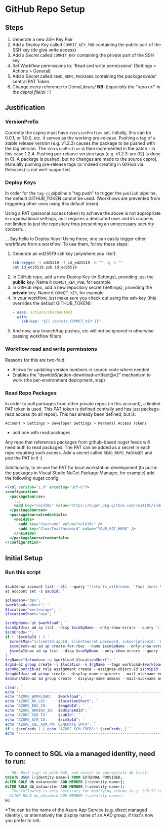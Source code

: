 # GitHub Repo Setup
## Steps
  1. Generate a new SSH Key Pair
  1. Add a Deploy Key called `COMMIT_KEY_PUB` containing the public part of the SSH key (do give write access)
  1. Add a Secret called `COMMIT_KEY` containing the private part of the SSH key
  1. Set Workflow permissions to: 'Read and write permissions' (Settings > Actions > General)
  1. Add a Secret called `READ_REPO_PACKAGES` containing the *packages:read* central PAT Token
  1. Change every reference to DemoLibrary! **NB:** *Especially the "repo url" in the csproj file(s) :')*

## Justification
### VersionPrefix
Currently the csproj must have `<VersionPrefix>` set. Initially, this can be 0.0.1, or 1.0.0, etc. It serves as the working pre-release. 
Pushing a tag of a stable release version (e.g. v1.2.3) causes the package to be pushed with the tag version. The `<VersionPrefix>` is then incremented in the patch - in this case 1.2.4.  Pushing pre-release version tags (e.g. v1.2.3-pre.02) is done in CI. A package is pushed, but no changes are made to the source csproj. Manually pushing pre-release tags (or indeed creating in GitHub via Releases) is not well-supported. 

### Deploy Keys
In order for the `tag-ci` pipeline's "tag push" to trigger the `publish` pipeline, the default GITHUB_TOKEN cannot be used. (Workflows are prevented from triggering other ones using this default token).

Using a PAT (personal access token) to achieve the above is not appropriate in organisational settings, as it requires a dedicated user and its scope is not limited to just the repository thus presenting an unnecessary security concern...

... Say hello to Deploy Keys! Using these, one can easily trigger other workflows from a workflow. To use them, follow these steps:
1. Generate an ed25519 ssh key (anywhere you like!):
    ```bash
    ssh-keygen -t ed25519 -f id_ed25519 -N "" -q -C ""
    cat id_ed25519.pub id_ed25519
    ```
1. In GitHub repo, add a new Deploy Key (in Settings), providing just the **public** key. Name it `COMMIT_KEY_PUB`, for example
1. In GitHub repo, add a new repository secret (Settings), providing the **private** key. Name it `COMMIT_KEY`, for example
1. In your workflow, just make sure you check out using the ssh-key (this overrides the default GITHUB_TOKEN):
    ```yml    
    - uses: actions/checkout@v3
      with:
        ssh-key: "${{ secrets.COMMIT_KEY }}"
    ```
1. And now, any branch/tag pushes, etc will not be ignored in otherwise-passing workflow filters

### Workflow read and write permissions
Reasons for this are two-fold: 
- Allows for updating version numbers in source code where needed
- Enables the "dawidd6/action-download-artifact@v2" mechanism to work (the per-environment deployment_map)

### Read Repo Packages
In order to pull packages from other private repos (in this account), a limited PAT token is used.
This PAT token is defined centrally and has just package-read access (to all repos). This has already been defined, but is:

`Account > Settings > Developer Settings > Personal Access Tokens`
- add one with read:packages

Any repo that references packages from github-based nuget feeds will need auth to read packages. The PAT can be added as a secret in each repo requiring such access. Add a secret called `READ_REPO_PACKAGES` and pop the PAT in it :)

Additionally, to re-use the PAT for local workstation development (to pull in the packages in Visual Studio NuGet Package Manager, for example) add the following nuget config:

```xml
<?xml version="1.0" encoding="utf-8"?>
<configuration>
  <packageSources>
    ...
    <add key="ne1410s" value="https://nuget.pkg.github.com/ne1410s/index.json" />
  </packageSources>
  <packageSourceCredentials>
    <ne1410s>
      <add key="Username" value="ne1410s" />
      <add key="ClearTextPassword" value="YOUR_PAT_HERE" />
    </ne1410s>
  </packageSourceCredentials>
</configuration>
```

## Initial Setup

### Run this script
```powershell

$subId=az account list --all --query "[?starts_with(name, 'Paul Jones VS Pro')].{id:id}" -o tsv; `
az account set -s $subId; `

$cloudenv="dev"; `
$workload="about"; `
$location="westeurope"; `
$locationShort="weu"; `

$scmSpName="gh_$workload"; `
$scmSpId=az ad sp list --disp $scmSpName --only-show-errors --query '[].id' -o tsv; `
$scmCreds=""; `
if ( !$scmSpId ) { `
  $credsMap="{clientId:appId, clientSecret:password, subscriptionId: '$subId', tenantId:tenant}"; `
  $scmCreds=az ad sp create-for-rbac --name $scmSpName --only-show-errors --query $credsMap; `
  $scmSpId=az ad sp list --disp $scmSpName --only-show-errors --query '[].id' -o tsv; `
} `
$rgName="$cloudenv-rg-$workload-$locationShort"; `
$rgId=az group create -l $location -n $rgName --tags workload=$workload env=$cloudenv --query id -o tsv; `
$scmRgContrib=az role assignment create --assignee-object-id $scmSpId --assignee-principal-type ServicePrincipal --role contributor --scope $rgId --only-show-errors; `
$engAdId=az ad group create --display-name engineers --mail-nickname engineers --only-show-errors --query id -o tsv; `
$adminsAdId=az ad group create --display-name admins --mail-nickname admins --only-show-errors --query id -o tsv; `

clear; `
echo "--------------------------------------------------------------------------------"; `
echo "AZURE_WORKLOAD:   $workload"; `
echo "AZURE_RG_LOC:     $locationShort"; `
echo "AZURE_ENG_ID:     $engAdId"; `
echo "AZURE_ADMINS_ID:  $adminsAdId"; `
echo "AZURE_SUB_ID:     $subId"; `
echo "AZURE_SCM_ID:     $scmSpId"; `
echo "AZURE_SQL_ADM_PW: GENERATE SMTH"; `
if ( $scmCreds ) { echo "AZURE_SCM_CREDS:" $scmCreds; } `
echo "--------------------------------------------------------------------------------"; `
 
```

## To connect to SQL via a managed identity, need to run:

```sql
-- NB: Must sign in with AAD, and switch to appropriate db first!
CREATE USER [<identity-name>] FROM EXTERNAL PROVIDER;
ALTER ROLE db_datareader ADD MEMBER [<identity-name>];
ALTER ROLE db_datawriter ADD MEMBER [<identity-name>];
-- The following is only necessary for modifying schema (e.g. SCM SP running ef migrations bundle)
--ALTER ROLE db_ddladmin ADD MEMBER [<identity-name>];
GO
```

*The <identity-name> can be the name of the Azure App Service (e.g. direct managed identity),
or alternatively the display name of an AAD group, if that's how you prefer to roll..

